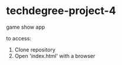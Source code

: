 # techdegree-project-4
 game show app

to access:
  1. Clone repository
  2. Open 'index.html' with a browser
